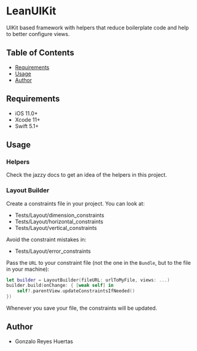 # LeanUIKit

UIKit based framework with helpers that reduce boilerplate code and help to better configure views.

## Table of Contents
* [Requirements](#Requirements)
* [Usage](#Usage)
* [Author](#Author)

## Requirements
* iOS 11.0+
* Xcode 11+
* Swift 5.1+

## Usage

### Helpers

Check the jazzy docs to get an idea of the helpers in this project.

### Layout Builder

Create a constraints file in your project. You can look at:
* Tests/Layout/dimension_constraints
* Tests/Layout/horizontal_constraints
* Tests/Layout/vertical_constraints

Avoid the constraint mistakes in:
* Tests/Layout/error_constraints

Pass the `URL` to your constraint file (not the one in the `Bundle`, but to the file in your machine):

```swift
let builder = LayoutBuilder(fileURL: urlToMyFile, views: ...)
builder.build(onChange: { [weak self] in
    self?.parentView.updateConstraintsIfNeeded()
})
```

Whenever you save your file, the constraints will be updated.

## Author

* Gonzalo Reyes Huertas
